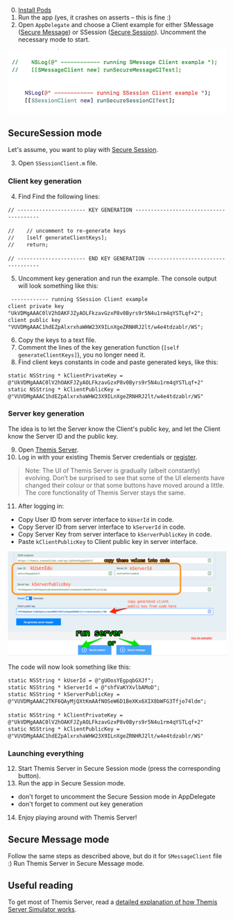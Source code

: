0. [Install Pods](https://docs.cossacklabs.com/pages/swift-howto/#installing-stable-version-from-cocoapods)
1. Run the app (yes, it crashes on asserts – this is fine :)
2. Open `AppDelegate` and choose a Client example for either SMessage ([Secure Message](https://docs.cossacklabs.com/pages/secure-message-cryptosystem/)) or SSession ([Secure Session](https://docs.cossacklabs.com/pages/secure-session-cryptosystem/)). Uncomment the necessary mode to start. 


![appdelegate](pics/appdelegate.png)


## SecureSession mode

Let's assume, you want to play with [Secure Session](https://docs.cossacklabs.com/pages/secure-session-cryptosystem/).

3. Open `SSessionClient.m` file.

### Client key generation

4. Find Find the following lines:  

```objc
// ---------------------- KEY GENERATION ---------------------------------------
    
//    // uncomment to re-generate keys
//    [self generateClientKeys];
//    return;
    
// ---------------------- END KEY GENERATION -----------------------------------
```
5. Uncomment key generation and run the example. The console output will look something like this:

```objc
 ------------ running SSession Client example 
client private key "UkVDMgAAAC0lV2hOAKFJZyAOLFkzavGzxP8v0Byrs9r5N4u1rm4qYSTLqf+2";
client public key "VUVDMgAAAC1hdEZpAlxrxhaWHW23X9ILnXgeZRNHRJ2lt/w4e4tdzablr/WS";
```

6. Copy the keys to a text file.  
7. Comment the lines of the key generation function (`[self generateClientKeys]`), you no longer need it.
8. Find client keys constants in code and paste generated keys, like this:

```objc 
static NSString * kClientPrivateKey = @"UkVDMgAAAC0lV2hOAKFJZyAOLFkzavGzxP8v0Byrs9r5N4u1rm4qYSTLqf+2"
static NSString * kClientPublicKey = @"VUVDMgAAAC1hdEZpAlxrxhaWHW23X9ILnXgeZRNHRJ2lt/w4e4tdzablr/WS"
```
    
### Server key generation

The idea is to let the Server know the Client's public key, and let the Client know the Server ID and the public key.

 
9. Open [Themis Server](https://docs.cossacklabs.com/simulator/interactive/).  
10. Log in with your existing Themis Server credentials or [register](https://docs.cossacklabs.com/pages/using-themis-server/#registration).  

>Note: The UI of Themis Server is gradually (albeit constantly) evolving. Don’t be surprised to see that some of the UI elements have changed their colour or that some buttons have moved around a little. The core functionality of Themis Server stays the same.  

11. After logging in:  
- Copy User ID from server interface to `kUserId` in code.
- Copy Server ID from server interface to `kServerId` in code.
- Copy Server Key from server interface to `kServerPublicKey` in code.
- Paste `kClientPublicKey` to Client public key in server interface.


![sever dashboard](pics/server-dashboard.png)

The code will now look something like this:  

```objc
static NSString * kUserId = @"gUOosYEgpqbGXJf";
static NSString * kServerId = @"shfVaKYXvlbAMoD";
static NSString * kServerPublicKey = @"VUVDMgAAAC2TKF6QAyMjQXtKmAAfNOSeW6D1BeXKx6XIX8bWFG3Tfjo74ldm";

static NSString * kClientPrivateKey = @"UkVDMgAAAC0lV2hOAKFJZyAOLFkzavGzxP8v0Byrs9r5N4u1rm4qYSTLqf+2"
static NSString * kClientPublicKey = @"VUVDMgAAAC1hdEZpAlxrxhaWHW23X9ILnXgeZRNHRJ2lt/w4e4tdzablr/WS"
```

### Launching everything

12. Start Themis Server in Secure Session mode (press the corresponding button).
13. Run the app in Secure Session mode.
   - don't forget to uncomment the Secure Session mode in AppDelegate
   - don't forget to comment out key generation
   
14. Enjoy playing around with Themis Server!


## Secure Message mode   

Follow the same steps as described above, but do it for `SMessageClient` file :) Run Themis Server in Secure Message mode.


## Useful reading  

To get most of Themis Server, read a [detailed explanation of how Themis Server Simulator works](https://docs.cossacklabs.com/pages/using-themis-server/).
